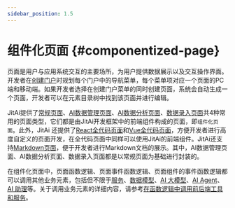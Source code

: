 ```yaml
---
sidebar_position: 1.5
---
```

# 组件化页面 {#componentized-page}

页面是用户与应用系统交互的主要场所，为用户提供数据展示以及交互操作界面。开发者在[创建门户](/docs/devguide/shell-and-page/portal-navigation-design)时规划每个门户中的导航菜单，每个菜单项对应一个页面的PC端和移动端。如果开发者选择在创建门户菜单的同时创建页面，系统会自动生成一个页面，开发者可以在元素目录树中找到该页面并进行编辑。

JitAi提供了[常规页面](/docs/devguide/shell-and-page/generic-page)、[AI数据管理页面](/docs/devguide/shell-and-page/ai-data-management-page)、[AI数据分析页面](/docs/devguide/shell-and-page/ai-data-analysis-page)、[数据录入页面](/docs/devguide/shell-and-page/data-entry-page)共4种常用的页面类型，它们都是由JitAi开发框架中的前端组件构成的页面，即`组件化页面`。此外，JitAi 还提供了[React全代码页面](/docs/devguide/shell-and-page/full-code-page-development#creating-react-full-code-pages)和[Vue全代码页面](/docs/devguide/shell-and-page/full-code-page-development#creating-vue-full-code-pages)，方便开发者进行高度自定义的页面开发，在全代码页面中同样可以使用JitAi的前端组件。JitAi还支持[Markdown页面](/docs/devguide/shell-and-page/markdown-page)，便于开发者进行Markdown文档的展示。其中，AI数据管理页面、AI数据分析页面、数据录入页面都是以常规页面为基础进行封装的。

在组件化页面中，页面函数逻辑、页面事件函数逻辑、页面组件的事件函数逻辑都可以调用其他业务元素，包括但不限于[服务](/docs/devguide/business-logic-development/creating-service-elements)、[数据模型](/docs/devguide/data-modeling)、[AI 大模型](/docs/devguide/ai-llm/create-ai-llm)、[AI Agent](/docs/devguide/ai-agent/create-ai-agent)、[AI 助理](/docs/devguide/ai-assistant/create-ai-assistant)等。关于调用业务元素的详细内容，请参考[在函数逻辑中调用前后端工具和服务](/docs/devguide/calling-business-elements-in-pages)。
